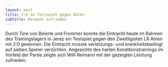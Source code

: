 ```yaml
---
layout: post
title: 2:0 im Testspiel gegen Ahlen
subtitle: Reimann zufrieden
---
```


Durch Tore von Beierle und Frommer konnte die Eintracht heute im Rahmen des Trainingslagers in Jerez ein Testspiel gegen den Zweitligisten LR Ahlen mit 2:0 gewinnen. Die Eintracht musste verletzungs- und krankheitsbedingt auf sieben Spieler verzichten. Angesichts des harten Konditionstrainings im Vorfeld der Partie zeigte sich Willi Reimann mit der gezeigten Leistung zufrieden.


